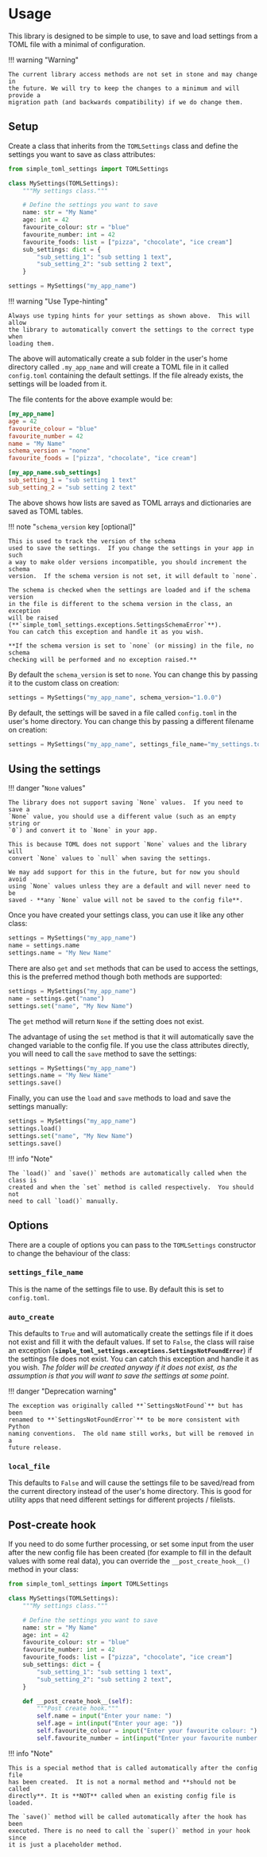 # Usage

This library is designed to be simple to use, to save and load settings from a
TOML file with a minimal of configuration.

!!! warning "Warning"

    The current library access methods are not set in stone and may change in
    the future. We will try to keep the changes to a minimum and will provide a
    migration path (and backwards compatibility) if we do change them.

## Setup

Create a class that inherits from the `TOMLSettings` class and define the
settings you want to save as class attributes:

```python
from simple_toml_settings import TOMLSettings

class MySettings(TOMLSettings):
    """My settings class."""

    # Define the settings you want to save
    name: str = "My Name"
    age: int = 42
    favourite_colour: str = "blue"
    favourite_number: int = 42
    favourite_foods: list = ["pizza", "chocolate", "ice cream"]
    sub_settings: dict = {
        "sub_setting_1": "sub setting 1 text",
        "sub_setting_2": "sub setting 2 text",
    }

settings = MySettings("my_app_name")
```

!!! warning "Use Type-hinting"

    Always use typing hints for your settings as shown above.  This will allow
    the library to automatically convert the settings to the correct type when
    loading them.

The above will automatically create a sub folder in the user's home directory
called `.my_app_name` and will create a TOML file in it called `config.toml`
containing the default settings. If the file already exists, the settings will
be loaded from it.

The file contents for the above example would be:

```toml
[my_app_name]
age = 42
favourite_colour = "blue"
favourite_number = 42
name = "My Name"
schema_version = "none"
favourite_foods = ["pizza", "chocolate", "ice cream"]

[my_app_name.sub_settings]
sub_setting_1 = "sub setting 1 text"
sub_setting_2 = "sub setting 2 text"
```

The above shows how lists are saved as TOML arrays and dictionaries are saved as
TOML tables.

!!! note "`schema_version` key [optional]"

    This is used to track the version of the schema
    used to save the settings.  If you change the settings in your app in such
    a way to make older versions incompatible, you should increment the schema
    version.  If the schema version is not set, it will default to `none`.

    The schema is checked when the settings are loaded and if the schema version
    in the file is different to the schema version in the class, an exception
    will be raised (**`simple_toml_settings.exceptions.SettingsSchemaError`**).
    You can catch this exception and handle it as you wish.

    **If the schema version is set to `none` (or missing) in the file, no schema
    checking will be performed and no exception raised.**

By default the `schema_version` is set to `none`.  You can change this by
passing it to the custom class on creation:

```python
settings = MySettings("my_app_name", schema_version="1.0.0")
```

By default, the settings will be saved in a file called `config.toml` in the
user's home directory.  You can change this by passing a different filename on
creation:

```python
settings = MySettings("my_app_name", settings_file_name="my_settings.toml")
```

## Using the settings

!!! danger "`None` values"

    The library does not support saving `None` values.  If you need to save a
    `None` value, you should use a different value (such as an empty string or
    `0`) and convert it to `None` in your app.

    This is because TOML does not support `None` values and the library will
    convert `None` values to `null` when saving the settings.

    We may add support for this in the future, but for now you should avoid
    using `None` values unless they are a default and will never need to be
    saved - **any `None` value will not be saved to the config file**.

Once you have created your settings class, you can use it like any other class:

```python
settings = MySettings("my_app_name")
name = settings.name
settings.name = "My New Name"
```

There are also `get` and `set` methods that can be used to access the settings,
this is the preferred method though both methods are supported:

```python
settings = MySettings("my_app_name")
name = settings.get("name")
settings.set("name", "My New Name")
```

The `get` method will return `None` if the setting does not exist.

The advantage of using the `set` method is that it will automatically save the
changed variable to the config file.  If you use the class attributes directly,
you will need to call the `save` method to save the settings:

```python
settings = MySettings("my_app_name")
settings.name = "My New Name"
settings.save()
```

Finally, you can use the `load` and `save` methods to load and save the settings
manually:

```python
settings = MySettings("my_app_name")
settings.load()
settings.set("name", "My New Name")
settings.save()
```

!!! info "Note"

    The `load()` and `save()` methods are automatically called when the class is
    created and when the `set` method is called respectively.  You should not
    need to call `load()` manually.

## Options

There are a couple of options you can pass to the `TOMLSettings` constructor to
change the behaviour of the class:

### `settings_file_name`

This is the name of the settings file to use.  By default this is set to
`config.toml`.

### `auto_create`

This defaults to `True` and will automatically create the settings file if it
does not exist and fill it with the default values.  If set to `False`, the
class will raise an exception
(**`simple_toml_settings.exceptions.SettingsNotFoundError`**) if the settings
file does not exist. You can catch this exception and handle it as you wish.
*The folder will be created anyway if it does not exist, as the assumption is
that you will want to save the settings at some point*.

!!! danger "Deprecation warning"

    The exception was originally called **`SettingsNotFound`** but has been
    renamed to **`SettingsNotFoundError`** to be more consistent with Python
    naming conventions.  The old name still works, but will be removed in a
    future release.

### `local_file`

This defaults to `False` and will cause the settings file to be saved/read from
the current directory instead of the user's home directory.  This is good for
utility apps that need different settings for different projects / filelists.

## Post-create hook

If you need to do some further processing, or set some input from the user after
the new config file has been created (for example to fill in the default values
with some real data), you can override the
`__post_create_hook__()` method in your class:

```python
from simple_toml_settings import TOMLSettings

class MySettings(TOMLSettings):
    """My settings class."""

    # Define the settings you want to save
    name: str = "My Name"
    age: int = 42
    favourite_colour: str = "blue"
    favourite_number: int = 42
    favourite_foods: list = ["pizza", "chocolate", "ice cream"]
    sub_settings: dict = {
        "sub_setting_1": "sub setting 1 text",
        "sub_setting_2": "sub setting 2 text",
    }

    def __post_create_hook__(self):
        """Post create hook."""
        self.name = input("Enter your name: ")
        self.age = int(input("Enter your age: "))
        self.favourite_colour = input("Enter your favourite colour: ")
        self.favourite_number = int(input("Enter your favourite number: "))
```

!!! info "Note"

    This is a special method that is called automatically after the config file
    has been created.  It is not a normal method and **should not be called
    directly**. It is **NOT** called when an existing config file is loaded.

    The `save()` method will be called automatically after the hook has been
    executed. There is no need to call the `super()` method in your hook since
    it is just a placeholder method.
